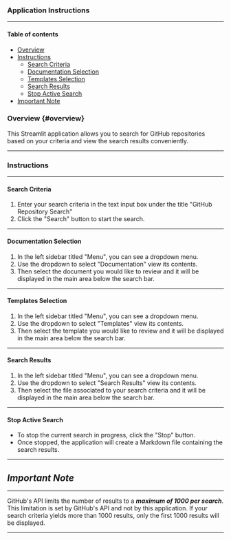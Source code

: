 ### Application Instructions

---

#### Table of contents

- [Overview](#overview)
- [Instructions](#instructions)
    - [Search Criteria](#instructions-search-criteria)
    - [Documentation Selection](#instructions-documentation-selection)
    - [Templates Selection](#instructions-templates-selection)
    - [Search Results](#instructions-search-results)
    - [Stop Active Search](#instructions-stop-active-search)
- [Important Note](#important-note)

### Overview {#overview}

This Streamlit application allows you to search for GitHub repositories based on your criteria and view the search results conveniently.

---

### Instructions

---

#### Search Criteria

1. Enter your search criteria in the text input box under the title "GitHub Repository Search"
2. Click the "Search" button to start the search.

---

#### Documentation Selection

1. In the left sidebar titled "Menu", you can see a dropdown menu.
2. Use the dropdown to select "Documentation" view its contents.
3. Then select the document you would like to review and it will be displayed in the main area below the search bar.

---

#### Templates Selection

1. In the left sidebar titled "Menu", you can see a dropdown menu.
2. Use the dropdown to select "Templates" view its contents.
3. Then select the template you would like to review and it will be displayed in the main area below the search bar.

---

#### Search Results

1. In the left sidebar titled "Menu", you can see a dropdown menu.
2. Use the dropdown to select "Search Results" view its contents.
3. Then select the file associated to your search criteria and it will be displayed in the main area below the search bar.

---

#### Stop Active Search

- To stop the current search in progress, click the "Stop" button.
- Once stopped, the application will create a Markdown file containing the search results.

---

## ***Important Note***

---

GitHub's API limits the number of results to a ***maximum of 1000 per search***. This limitation is set by GitHub's API and not by this application. If your search criteria yields more than 1000 results, only the first 1000 results will be displayed.

---

